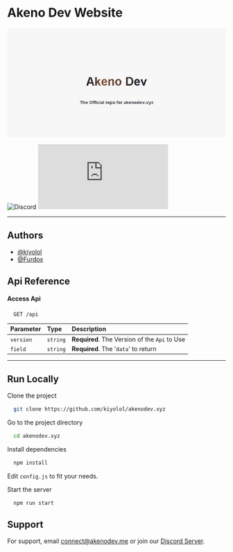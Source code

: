 
# Akeno Dev Website

![App Banner](./.github/Images/repoBanner.png)

![Discord](https://img.shields.io/discord/1062574590406172692?style=plastic)
[![MIT License](https://img.shields.io/github/license/akenolol/akenodev.xyz?color=blue)](https://choosealicense.com/licenses/gpl-3.0/)

____

## Authors

- [@kiyolol](https://www.github.com/kiyolol)
- [@Furdox](https://github.com/Furdox)


## Api Reference


#### Access Api

```http
  GET /api
```

| Parameter | Type     | Description                |
| :-------- | :------- | :------------------------- |
| `version` | `string` | **Required**. The Version of the `Api` to Use |
| `field` | `string` | **Required**. The '`data`' to return |

___

## Run Locally

Clone the project

```bash
  git clone https://github.com/kiyolol/akenodev.xyz
```

Go to the project directory

```bash
  cd akenodev.xyz
```

Install dependencies

```bash
  npm install
```

Edit `config.js` to fit your needs.


Start the server

```bash
  npm run start
```


## Support

For support, email [connect@akenodev.me](mailto:connect@akenodev.me) or join our [Discord Server](https://akenodev.xyz/invite).

